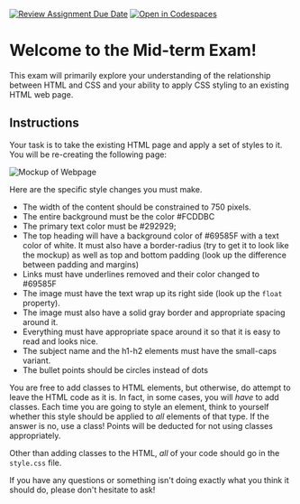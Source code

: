 [![Review Assignment Due Date](https://classroom.github.com/assets/deadline-readme-button-24ddc0f5d75046c5622901739e7c5dd533143b0c8e959d652212380cedb1ea36.svg)](https://classroom.github.com/a/pQF9Im3P)
[![Open in Codespaces](https://classroom.github.com/assets/launch-codespace-7f7980b617ed060a017424585567c406b6ee15c891e84e1186181d67ecf80aa0.svg)](https://classroom.github.com/open-in-codespaces?assignment_repo_id=14084838)
# Welcome to the Mid-term Exam!

This exam will primarily explore your understanding of the relationship between HTML and CSS and your ability to apply CSS styling to an existing HTML web page.

## Instructions

Your task is to take the existing HTML page and apply a set of styles to it. You will be re-creating the following page:

![Mockup of Webpage](assets/mockup.png)

Here are the specific style changes you must make.

* The width of the content should be constrained to 750 pixels.
* The entire background must be the color #FCDDBC
* The primary text color must be #292929;
* The top heading will have a background color of #69585F with a text color of white. It must also have a border-radius (try to get it to look like the mockup) as well as top and bottom padding (look up the difference between padding and margins)
* Links must have underlines removed and their color changed to #69585F
* The image must have the text wrap up its right side (look up the `float` property).
* The image must also have a solid gray border and appropriate spacing around it.
* Everything must have appropriate space around it so that it is easy to read and looks nice.
* The subject name and the h1-h2 elements must have the small-caps variant.
* The bullet points should be circles instead of dots

You are free to add classes to HTML elements, but otherwise, do attempt to leave the HTML code as it is. In fact, in some cases, you will _have_ to add classes. Each time you are going to style an element, think to yourself whether this style should be applied to _all_ elements of that type. If the answer is no, use a class! Points will be deducted for not using classes appropriately.

Other than adding classes to the HTML, _all_ of your code should go in the `style.css` file.

If you have any questions or something isn't doing exactly what you think it should do, please don't hesitate to ask!
